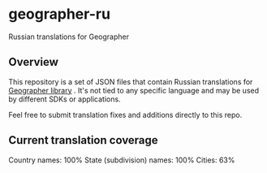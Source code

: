 # geographer-ru
Russian translations for Geographer

## Overview

This repository is a set of JSON files that contain Russian translations for [Geographer library](https://github.com/MenaraSolutions/geographer) . It's not tied
to any specific language and may be used by different SDKs or applications.

Feel free to submit translation fixes and additions directly to this repo.

## Current translation coverage

Country names: 100%
State (subdivision) names: 100%
Cities: 63%